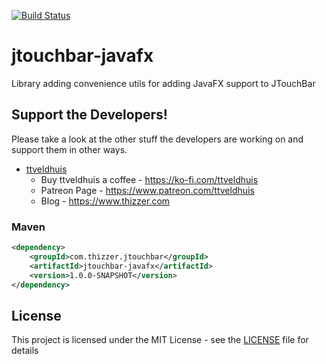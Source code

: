 [![Build Status](https://travis-ci.com/Thizzer/jtouchbar-javafx.svg?branch=master)](https://travis-ci.com/Thizzer/jtouchbar-javafx)

# jtouchbar-javafx
Library adding convenience utils for adding JavaFX support to JTouchBar

## Support the Developers!

Please take a look at the other stuff the developers are working on and support them in other ways.

* [ttveldhuis](https://github.com/ttveldhuis)
  * Buy ttveldhuis a coffee - https://ko-fi.com/ttveldhuis
  * Patreon Page - https://www.patreon.com/ttveldhuis  
  * Blog - https://www.thizzer.com

### Maven

```xml
<dependency>
	<groupId>com.thizzer.jtouchbar</groupId>
	<artifactId>jtouchbar-javafx</artifactId>
	<version>1.0.0-SNAPSHOT</version>
</dependency>
```

## License

This project is licensed under the MIT License - see the [LICENSE](LICENSE) file for details